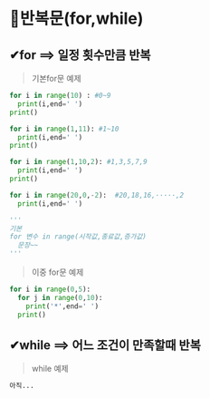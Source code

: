 # 🔁반복문(for,while)

## ✔for ==> 일정 횟수만큼 반복

>기본for문 예제 
```python
for i in range(10) : #0~9
  print(i,end=' ')
print()

for i in range(1,11): #1~10
  print(i,end=' ')
print()

for i in range(1,10,2): #1,3,5,7,9
  print(i,end=' ')
print()

for i in range(20,0,-2):  #20,18,16,·····,2
  print(i,end=' ')

'''
기본 
for 변수 in range(시작값,종료값,증가값)
  문장~~
'''
```
>이중 for문 예제
```python
for i in range(0,5):
  for j in range(0,10):
    print('*',end=' ')
  print()
```

## ✔while ==> 어느 조건이 만족할때 반복
>while 예제
```python
아직...
```